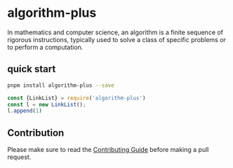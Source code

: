 # algorithm-plus

In mathematics and computer science, an algorithm is a finite sequence of rigorous instructions, typically used to solve a class of specific problems or to perform a computation.

## quick start

```bash
pnpm install algorithm-plus --save
```

```javascript
const {LinkList} = require('algorithm-plus')
const l = new LinkList();
l.append(1)
```

## Contribution

Please make sure to read the [Contributing Guide](.github/contributing.md) before making a pull request.
